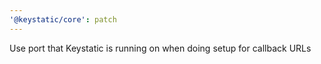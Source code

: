 ```yaml
---
'@keystatic/core': patch
---
```


Use port that Keystatic is running on when doing setup for callback URLs
